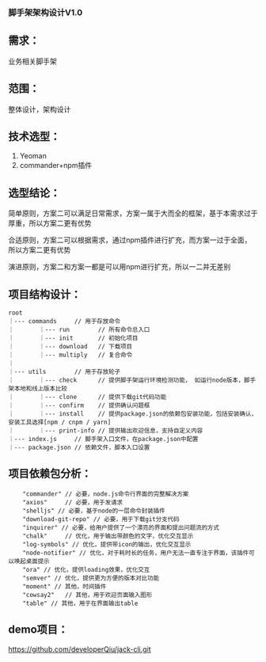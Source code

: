 ### 脚手架架构设计V1.0

## 需求：
业务相关脚手架

## 范围：
整体设计，架构设计

## 技术选型：
1. Yeoman
2. commander+npm插件

## 选型结论：
简单原则，方案二可以满足日常需求，方案一属于大而全的框架，基于本需求过于厚重，所以方案二更有优势

合适原则，方案二可以根据需求，通过npm插件进行扩充，而方案一过于全面，所以方案二更有优势

演进原则，方案二和方案一都是可以用npm进行扩充，所以一二并无差别

## 项目结构设计：
```
root
｜--- commands     // 用于存放命令
｜       ｜--- run        // 所有命令总入口
｜       ｜--- init       // 初始化项目
｜       ｜--- download   // 下载项目
｜       ｜--- multiply   // 复合命令
｜
｜--- utils        // 用于存放轮子
｜       ｜--- check      // 提供脚手架运行环境检测功能， 如运行node版本，脚手架本地和线上版本比较 
｜       ｜--- clone      // 提供下载git代码功能
｜       ｜--- confirm    // 提供确认问题框
｜       ｜--- install    // 提供package.json的依赖包安装功能，包括安装确认，安装工具选择[npm / cnpm / yarn]
｜       ｜--- print-info // 提供输出欢迎信息，支持自定义内容
｜--- index.js     // 脚手架入口文件，在package.json中配置
｜--- package.json // 依赖文件，脚本入口设置
```
## 项目依赖包分析：
```
    "commander" // 必要，node.js命令行界面的完整解决方案
    "axios"     // 必要，用于发请求 
    "shelljs" // 必要，基于node的一层命令封装插件
    "download-git-repo" // 必要，用于下载git分支代码
    "inquirer" // 必要，给用户提供了一个漂亮的界面和提出问题流的方式
    "chalk"     // 优化，用于输出带颜色的文字，优化交互显示
    "log-symbols" // 优化，提供带icon的输出，优化交互显示
    "node-notifier" // 优化，对于耗时长的任务，用户无法一直专注于界面，该插件可以唤起桌面提示
    "ora" // 优化，提供loading效果，优化交互
    "semver" // 优化，提供更为方便的版本对比功能
    "moment" // 其他，时间插件
    "cowsay2"   // 其他，用于欢迎页面输入图形
    "table" // 其他，用于在界面输出table
```
## demo项目：
https://github.com/developerQiu/jack-cli.git
